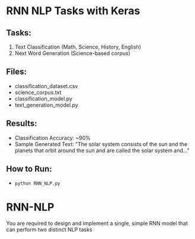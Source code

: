 # RNN NLP Tasks with Keras

## Tasks:
1. Text Classification (Math, Science, History, English)
2. Next Word Generation (Science-based corpus)

## Files:
- classification_dataset.csv
- science_corpus.txt
- classification_model.py
- text_generation_model.py

## Results:
- Classification Accuracy: ~90%
- Sample Generated Text:
  "The solar system consists of the sun and the planets that orbit around the sun and are called the solar system and..."

## How to Run:
- `python RNN_NLP.py`
# RNN-NLP
You are required to design and implement a single, simple RNN model that can perform two distinct NLP tasks
